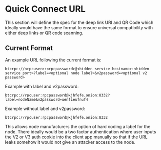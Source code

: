 # Quick Connect URL
 This section will define the spec for the deep link URI and QR Code which ideally would have the same format to ensure universal compatibility with either deep links or QR code scanning.

## Current Format
An example URL following the current format is:

`btcrpc://<rpcuser>:<rpcpassword>@<hidden service hostname>:<hidden service port>?label=<optional node label>&v2password=<optional v2 password>`

Example with label and v2password:

`btcrpc://rpcuser:rpcpassword@kjhfefe.onion:8332?label=nodeName&v2password=uenfieufnuf4`

Example without label and v2password:

`btcrpc://rpcuser:rpcpassword@kjhfefe.onion:8332`

This allows node manufacturers the option of hard coding a label for the node. There ideally would be a two factor authentication where user inputs the V2 or V3 auth cookie into the client app manually so that if the URL leaks somehow it would not give an attacker access to the node.
